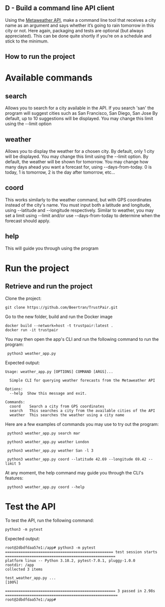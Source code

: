 ## D - Build a command line API client

Using the [Metaweather API](https://www.metaweather.com/api/), make a command line tool that receives a city name as an argument and says whether it’s going to rain tomorrow in this city or not. Here again, packaging and tests are optional (but always appreciated). This can be done quite shortly if you’re on a schedule and stick to the minimum.

## How to run the project


# Available commands
## search
Allows you to search for a city available in the API.
If you search 'san' the program will suggest cities such as San Francisco, San Diego, San Jose
By default, up to 10 suggestions will be displayed. You may change this limit using the --limit option

## weather
Allows you to display the weather for a chosen city.
By default, only 1 city will be displayed. You may change this limit using the --limit option.
By default, the weather will be shown for tomorrow. You may change how many days ahead you want a forecast for, using --days-from-today. 0 is today, 1 is tomorrow, 2 is the day after tomorrow, etc...

## coord
This works similarly to the weather command, but with GPS coordinates instead of the city's name.
You must input both a latitude and longitude, using --latitude and --longitude respectively.
Similar to weather, you may set a limit using --limit and/or use --days-from-today to determine when the forecast should apply.

## help
This will guide you through using the program

# Run the project

## Retrieve and run the project

Clone the project:
```
git clone https://github.com/Beertran/TrustPair.git
```

Go to the new folder, build and run the Docker image
```
docker build --network=host -t trustpair:latest .
docker run -it trustpair
```

You may then open the app's CLI and run the following command to run the program:
```
 python3 weather_app.py
```

Expected output:
```
Usage: weather_app.py [OPTIONS] COMMAND [ARGS]...

  Simple CLI for querying weather forecasts from the Metaweather API

Options:
  --help  Show this message and exit.

Commands:
  coord    Search a city from GPS coordinates
  search   This searches a city from the available cities of the API
  weather  This searches the weather using a city name
```

Here are a few examples of commands you may use to try out the program:
```
 python3 weather_app.py search mar

 python3 weather_app.py weather London

 python3 weather_app.py weather San -l 3

 python3 weather_app.py coord --latitude 42.69 --longitude 69.42 --limit 5
```

At any moment, the help command may guide you through the CLI's features:
```
 python3 weather_app.py coord --help
```

# Test the API

To test the API, run the following command:
```
python3 -m pytest
```


Expected output:
```
root@2dbdfdaa57e1:/app# python3 -m pytest
================================================= test session starts ==================================================
platform linux -- Python 3.10.2, pytest-7.0.1, pluggy-1.0.0
rootdir: /app
collected 3 items

test_weather_app.py ...                                                                                          [100%]

================================================== 3 passed in 2.98s ===================================================
root@2dbdfdaa57e1:/app#
```
